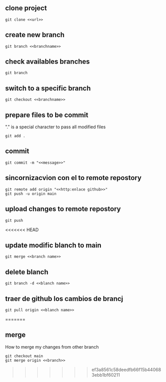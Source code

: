 ## clone project
```
git clone <<url>>
```

## create new branch
```
git branch <<branchname>>
```

## check availables branches
```
git branch
```

## switch to a specific branch
```
git checkout <<branchname>>
```

## prepare files to be commit
"." is a special character to pass all modified files
```
git add .
```

## commit
```
git commit -m "<<message>>"
```

## sincornizacvion con el to remote repostory
```
git remote add origin "<<http:enlace github>>"
git push -u origin main
```

## upload changes to remote repostory
```
git push
```

<<<<<<< HEAD
## update modific blanch to main
```
git merge <<branch name>>
```

## delete blanch
```
git branch -d <<blanch name>>
```

## traer de github los cambios de brancj
```
git pull origin <<blanch name>>
```


=======
## merge
How to merge my changes from other branch

```
git checkout main
git merge origin <<branch>>
```
>>>>>>> ef3a8561c58deedfb66f15b440683ebb1bf60211
